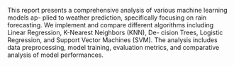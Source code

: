 This report presents a comprehensive analysis of various machine learning models ap-
plied to weather prediction, specifically focusing on rain forecasting. We implement and
compare different algorithms including Linear Regression, K-Nearest Neighbors (KNN), De-
cision Trees, Logistic Regression, and Support Vector Machines (SVM). The analysis includes
data preprocessing, model training, evaluation metrics, and comparative analysis of model
performances.
